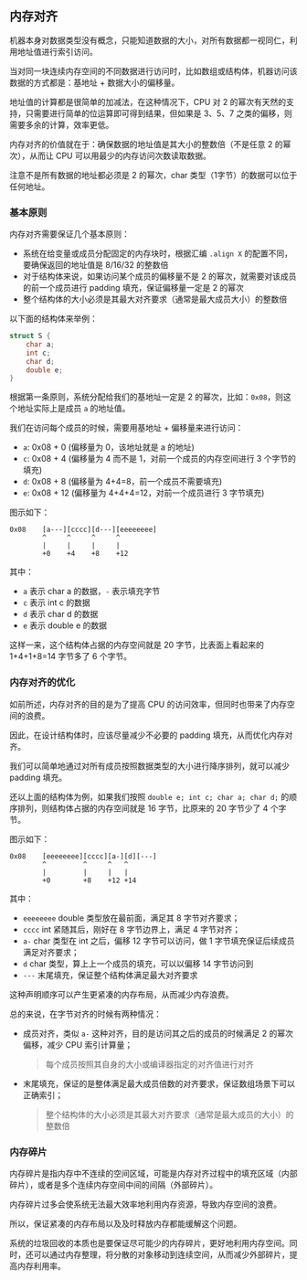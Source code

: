 ## 内存对齐

机器本身对数据类型没有概念，只能知道数据的大小，对所有数据都一视同仁，利用地址值进行索引访问。

当对同一块连续内存空间的不同数据进行访问时，比如数组或结构体，机器访问该数据的方式都是：基地址 + 数据大小的偏移量。

地址值的计算都是很简单的加减法，在这种情况下，CPU 对 2 的幂次有天然的支持，只需要进行简单的位运算即可得到结果，但如果是 3、5、7 之类的偏移，则需要多余的计算，效率更低。

内存对齐的价值就在于：确保数据的地址值是其大小的整数倍（不是任意 2 的幂次），从而让 CPU 可以用最少的内存访问次数读取数据。

注意不是所有数据的地址都必须是 2 的幂次，char 类型（1字节）的数据可以位于任何地址。

### 基本原则

内存对齐需要保证几个基本原则：

- 系统在给变量或成员分配固定的内存块时，根据汇编 `.align X` 的配置不同，要确保返回的地址值是 8/16/32 的整数倍
- 对于结构体来说，如果访问某个成员的偏移量不是 2 的幂次，就需要对该成员的前一个成员进行 padding 填充，保证偏移量一定是 2 的幂次
- 整个结构体的大小必须是其最大对齐要求（通常是最大成员大小）的整数倍

以下面的结构体来举例：

```c
struct S {
    char a;
    int c;
    char d;
    double e; 
}
```

根据第一条原则，系统分配给我们的基地址一定是 2 的幂次，比如：`0x08`，则这个地址实际上是成员 `a` 的地址值。

我们在访问每个成员的时候，需要用基地址 + 偏移量来进行访问：

- `a`: 0x08 + 0 (偏移量为 0，该地址就是 a 的地址)
- `c`: 0x08 + 4 (偏移量为 4 而不是 1，对前一个成员的内存空间进行 3 个字节的填充)
- `d`: 0x08 + 8 (偏移量为 4+4=8，前一个成员不需要填充)
- `e`: 0x08 + 12 (偏移量为 4+4+4=12，对前一个成员进行 3 字节填充)

图示如下：

```
0x08    [a---][cccc][d---][eeeeeeee]
        ^     ^     ^     ^
        |     |     |     |
        +0    +4    +8    +12
```

其中：

- `a` 表示 char a 的数据，`-` 表示填充字节
- `c` 表示 int c 的数据
- `d` 表示 char d 的数据
- `e` 表示 double e 的数据

这样一来，这个结构体占据的内存空间就是 20 字节，比表面上看起来的 1+4+1+8=14 字节多了 6 个字节。

### 内存对齐的优化

如前所述，内存对齐的目的是为了提高 CPU 的访问效率，但同时也带来了内存空间的浪费。

因此，在设计结构体时，应该尽量减少不必要的 padding 填充，从而优化内存对齐。

我们可以简单地通过对所有成员按照数据类型的大小进行降序排列，就可以减少 padding 填充。

还以上面的结构体为例，如果我们按照 `double e; int c; char a; char d;` 的顺序排列，则结构体占据的内存空间就是 16 字节，比原来的 20 字节少了 4 个字节。

图示如下：

```
0x08    [eeeeeeee][cccc][a-][d][---]
        ^         ^     ^   ^
        |         |     |   |
        +0        +8    +12 +14
```

其中：

- `eeeeeeee` double 类型放在最前面，满足其 8 字节对齐要求；
- `cccc` int 紧随其后，刚好在 8 字节边界上，满足 4 字节对齐；
- `a-` char 类型在 int 之后，偏移 12 字节可以访问，做 1 字节填充保证后续成员满足对齐要求；
- `d` char 类型，算上上一个成员的填充，可以以偏移 14 字节访问到
- `---` 末尾填充，保证整个结构体满足最大对齐要求

这种声明顺序可以产生更紧凑的内存布局，从而减少内存浪费。

总的来说，在字节对齐的时候有两种情况：

- 成员对齐，类似 `a-` 这种对齐，目的是访问其之后的成员的时候满足 2 的幂次偏移，减少 CPU 索引计算量；
    > 每个成员按照其自身的大小或编译器指定的对齐值进行对齐

- 末尾填充，保证的是整体满足最大成员倍数的对齐要求，保证数组场景下可以正确索引；
    > 整个结构体的大小必须是其最大对齐要求（通常是最大成员的大小）的整数倍

### 内存碎片

内存碎片是指内存中不连续的空间区域，可能是内存对齐过程中的填充区域（内部碎片），或者是多个连续内存空间中间的间隔（外部碎片）。

内存碎片过多会使系统无法最大效率地利用内存资源，导致内存空间的浪费。

所以，保证紧凑的内存布局以及及时释放内存都能缓解这个问题。

系统的垃圾回收的本质也是要保证尽可能少的内存碎片，更好地利用内存空间。同时，还可以通过内存整理，将分散的对象移动到连续空间，从而减少外部碎片，提高内存利用率。

